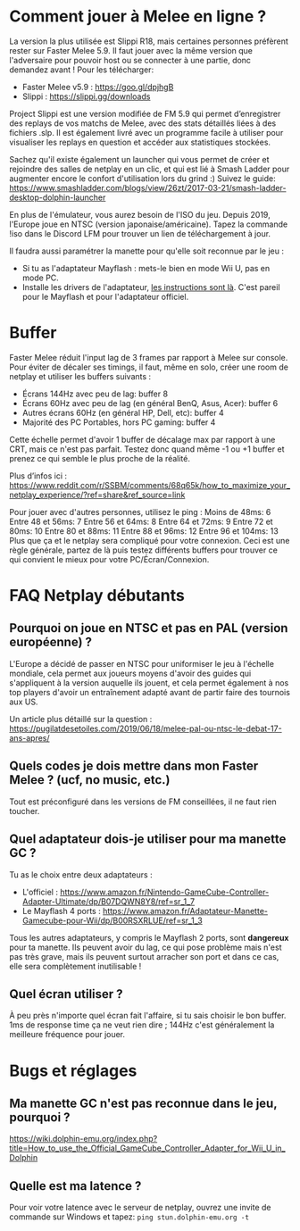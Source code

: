 # Comment jouer à Melee en ligne ?

La version la plus utilisée est Slippi R18, mais certaines personnes préfèrent rester sur Faster Melee 5.9.
Il faut jouer avec la même version que l'adversaire pour pouvoir host ou se connecter à une partie, donc demandez avant ! Pour les télécharger:

* Faster Melee v5.9 : https://goo.gl/dpjhgB
* Slippi : https://slippi.gg/downloads

Project Slippi est une version modifiée de FM 5.9 qui permet d’enregistrer des replays de vos matchs de Melee, avec des stats détaillés liées à des fichiers .slp. Il est également livré avec un programme facile à utiliser pour visualiser les replays en question et accéder aux statistiques stockées. 

Sachez qu'il existe également un launcher qui vous permet de créer et rejoindre des salles de netplay en un clic, et qui est lié à Smash Ladder pour augmenter encore le confort d'utilisation lors du grind :)
Suivez le guide: https://www.smashladder.com/blogs/view/26zt/2017-03-21/smash-ladder-desktop-dolphin-launcher

En plus de l'émulateur, vous aurez besoin de l'ISO du jeu. Depuis 2019, l'Europe joue en NTSC (version japonaise/américaine). Tapez la commande !iso dans le Discord LFM pour trouver un lien de téléchargement à jour. 

Il faudra aussi paramétrer la manette pour qu'elle soit reconnue par le jeu :
* Si tu as l'adaptateur Mayflash : mets-le bien en mode Wii U, pas en mode PC.
* Installe les drivers de l'adaptateur, <a href="https://dolphin-emu.org/docs/guides/how-use-official-gc-controller-adapter-wii-u/">les instructions sont là</a>. C'est pareil pour le Mayflash et pour l'adaptateur officiel.

# Buffer

Faster Melee réduit l'input lag de 3 frames par rapport à Melee sur console.
Pour éviter de décaler ses timings, il faut, même en solo, créer une room de netplay et utiliser les buffers suivants :

* Écrans 144Hz avec peu de lag: buffer 8
* Écrans 60Hz avec peu de lag (en général BenQ, Asus, Acer): buffer 6
* Autres écrans 60Hz (en général HP, Dell, etc): buffer 4
* Majorité des PC Portables, hors PC gaming: buffer 4

Cette échelle permet d'avoir 1 buffer de décalage max par rapport à une CRT, mais ce n'est pas parfait. Testez donc quand même -1 ou +1 buffer et prenez ce qui semble le plus proche de la réalité.

Plus d’infos ici : https://www.reddit.com/r/SSBM/comments/68q65k/how_to_maximize_your_netplay_experience/?ref=share&ref_source=link

Pour jouer avec d'autres personnes, utilisez le ping :
Moins de 48ms: 6
Entre 48 et 56ms: 7
Entre 56 et 64ms: 8
Entre 64 et 72ms: 9
Entre 72 et 80ms: 10
Entre 80 et 88ms: 11
Entre 88 et 96ms: 12
Entre 96 et 104ms: 13
Plus que ça et le netplay sera compliqué pour votre connexion. Ceci est une règle générale, partez de là puis testez différents buffers pour trouver ce qui convient le mieux pour votre PC/Écran/Connexion.

# FAQ Netplay débutants

## Pourquoi on joue en NTSC et pas en PAL (version européenne) ?
L'Europe a décidé de passer en NTSC pour uniformiser le jeu à l'échelle mondiale, cela permet aux joueurs moyens d'avoir des guides qui s'appliquent à la version auquelle ils jouent, et cela permet également à nos top players d'avoir un entraînement adapté avant de partir faire des tournois aux US.

Un article plus détaillé sur la question : https://pugilatdesetoiles.com/2019/06/18/melee-pal-ou-ntsc-le-debat-17-ans-apres/

## Quels codes je dois mettre dans mon Faster Melee ? (ucf, no music, etc.)
Tout est préconfiguré dans les versions de FM conseillées, il ne faut rien toucher.

## Quel adaptateur dois-je utiliser pour ma manette GC ?
Tu as le choix entre deux adaptateurs :
* L'officiel : https://www.amazon.fr/Nintendo-GameCube-Controller-Adapter-Ultimate/dp/B07DQWN8Y8/ref=sr_1_7
* Le Mayflash 4 ports : https://www.amazon.fr/Adaptateur-Manette-Gamecube-pour-Wii/dp/B00RSXRLUE/ref=sr_1_3

Tous les autres adaptateurs, y compris le Mayflash 2 ports, sont <b>dangereux</b> pour ta manette. Ils peuvent avoir du lag, ce qui pose problème mais n'est pas très grave, mais ils peuvent surtout arracher son port et dans ce cas, elle sera complètement inutilisable !

## Quel écran utiliser ?

À peu près n'importe quel écran fait l'affaire, si tu sais choisir le bon buffer. 1ms de response time ça ne veut rien dire ; 144Hz c'est généralement la meilleure fréquence pour jouer.

# Bugs et réglages

## Ma manette GC n'est pas reconnue dans le jeu, pourquoi ?
https://wiki.dolphin-emu.org/index.php?title=How_to_use_the_Official_GameCube_Controller_Adapter_for_Wii_U_in_Dolphin

## Quelle est ma latence ?
Pour voir votre latence avec le serveur de netplay, ouvrez une invite de commande sur Windows et tapez:
```ping stun.dolphin-emu.org -t```
